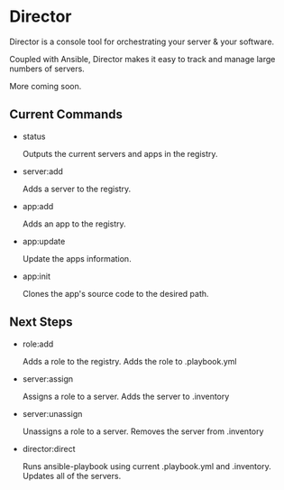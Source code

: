 Director
========

Director is a console tool for orchestrating your server & your software.

Coupled with Ansible, Director makes it easy to track and manage large numbers of servers.

More coming soon.

Current Commands
----------------

- status

  Outputs the current servers and apps in the registry.

- server:add

  Adds a server to the registry.

- app:add

  Adds an app to the registry.

- app:update

  Update the apps information.

- app:init

  Clones the app's source code to the desired path.


Next Steps
----------

- role:add

  Adds a role to the registry.
  Adds the role to .playbook.yml

- server:assign

  Assigns a role to a server.
  Adds the server to .inventory

- server:unassign

  Unassigns a role to a server.
  Removes the server from .inventory

- director:direct

  Runs ansible-playbook using current .playbook.yml and .inventory.
  Updates all of the servers.
